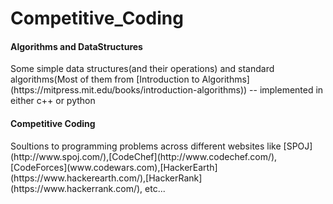 # Competitive_Coding

<h4> Algorithms and DataStructures </h4>
Some simple data structures(and their operations) and standard algorithms(Most of them from [Introduction to Algorithms](https://mitpress.mit.edu/books/introduction-algorithms)) -- implemented in either c++ or python

<h4>Competitive Coding</h4>
Soultions to programming problems across different websites like [SPOJ](http://www.spoj.com/),[CodeChef](http://www.codechef.com/),[CodeForces](www.codewars.com),[HackerEarth](https://www.hackerearth.com/),[HackerRank](https://www.hackerrank.com/), etc...



